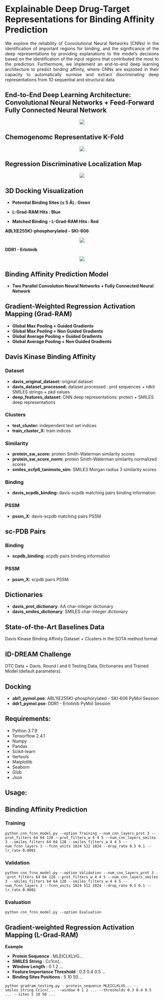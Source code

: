 # Explainable Deep Drug-Target Representations for Binding Affinity Prediction
<p align="justify"> We explore the reliability of Convolutional Neural Networks (CNNs) in the identification of important regions for binding, and the significance of the deep representations by providing explanations to the model’s decisions based on the identification of the input regions that contributed the most to the prediction. Furthermore, we implement an end-to-end deep learning architecture to predict binding affinity, where CNNs are exploited in their capacity to automatically surmise and extract discriminating deep representations from 1D sequential and structural data.</p>

## End-to-End Deep Learning Architecture: Convolutional Neural Networks + Feed-Forward Fully Connected Neural Network
<p align="center"><img src="/figure/pred_model.png"/></p>

## Chemogenomc Representative K-Fold 
<p align="center"><img src="/figure/split_data.png"/></p>

## Regression Discriminative Localization Map
<p align="center"><img src="/figure/gradram_result.png"/></p>

## 3D Docking Visualization
- **Potential Binding Sites (≤ 5 Å) : Green**

- **L-Grad-RAM Hits : Blue**

- **Matched Binding - L-Grad-RAM Hits : Red**

**ABL1(E255K)-phosphorylated - SKI-606**
<p align="center"><img src="/figure/abl1_ski606.png"/></p>

**DDR1 - Erlotinib**
<p align="center"><img src="/figure/ddr1_erlotinib.png"/></p>

## Binding Affinity Prediction Model
- **Two Parallel Convolution Neural Networks + Fully Connected Neural Network**

## Gradient-Weighted Regression Activation Mapping (Grad-RAM)
- **Global Max Pooling + Guided Gradients**
- **Global Max Pooling + Non Guided Gradients**
- **Global Average Pooling + Guided Gradients**
- **Global Average Pooling + Non Guided Gradients**

## Davis Kinase Binding Affinity
### Dataset
- **davis_original_dataset:** original dataset
- **davis_dataset_processed:** dataset processed : prot sequences + rdkit SMILES strings + pkd values
- **deep_features_dataset:** CNN deep representations: protein + SMILES deep representations
### Clusters
- **test_cluster:** independent test set indices
- **train_cluster_X:** train indices 
### Similarity
- **protein_sw_score:** protein Smith-Waterman similarity scores
- **protein_sw_score_norm:** protein Smith-Waterman similarity normalized scores
- **smiles_ecfp6_tanimoto_sim:** SMILES Morgan radius 3 similarity scores
### Binding
- **davis_scpdb_binding:** davis-scpdb matching pairs binding information
### PSSM
- **pssm_X:** davis-scpdb matching pairs PSSM

## sc-PDB Pairs
### Binding
- **scpdb_binding:** scpdb pairs binding information
### PSSM
- **pssm_X:** scpdb pairs PSSM

## Dictionaries
- **davis_prot_dictionary**: AA char-integer dictionary
- **davis_smiles_dictionary**: SMILES char-integer dictionary

## State-of-the-Art Baselines Data
Davis Kinase Binding Affinity Dataset + Clusters in the SOTA method format

## ID-DREAM Challenge
DTC Data + Davis, Round I and II Testing Data, Dictionaries and Trained Model (default parameters).

## Docking
- **abl1_pymol.pse**: ABL1(E255K)-phosphorylated - SKI-606 PyMol Session
- **ddr1_pymol.pse**: DDR1 - Erlotinib PyMol Session

## Requirements:
- Python 3.7.9
- Tensorflow 2.4.1
- Numpy 
- Pandas
- Scikit-learn
- Itertools
- Matplotlib
- Seaborn
- Glob
- Json

## Usage:
## Binding Affinity Prediction
### Training
```
python cnn_fcnn_model.py --option Training --num_cnn_layers_prot 3 --prot_filters 64 64 128 --prot_filters_w 4 4 5 --num_cnn_layers_smiles 3 --smiles_filters 64 64 128 --smiles_filters_w 4 4 5 --num_fcnn_layers 3 --fcnn_units 1024 512 1024 --drop_rate 0.5 0.1 --lr_rate 0.0001 
```
### Validation
```
python cnn_fcnn_model.py --option Validation --num_cnn_layers_prot 3 --prot_filters 64 64 128 --prot_filters_w 4 4 5 --num_cnn_layers_smiles 3 --smiles_filters 64 64 128 --smiles_filters_w 4 4 5 --num_fcnn_layers 3 --fcnn_units 1024 512 1024 --drop_rate 0.5 0.1 --lr_rate 0.0001 
```

### Evaluation
```
python cnn_fcnn_model.py --option Evaluation
```

##  Gradient-weighted Regression Activation Mapping (L-Grad-RAM)
**Example**
- **Protein Sequence** : MLEICLKLVG...
- **SMILES String** : Cc1cn(...
- **Window Length** : 0 1 2 ...
- **Feature Importance Threshold** : 0.3 0.4 0.5 ...
- **Binding Sites Positions** : 5 10 50 ...

```
python gradram_testing.py --protein_sequence MLEICLKLVG... --smiles_string Cc1cn(... --window 0 1 2 ... --thresholds 0.3 0.4 0.5 ... --sites 5 10 50 ...
```
